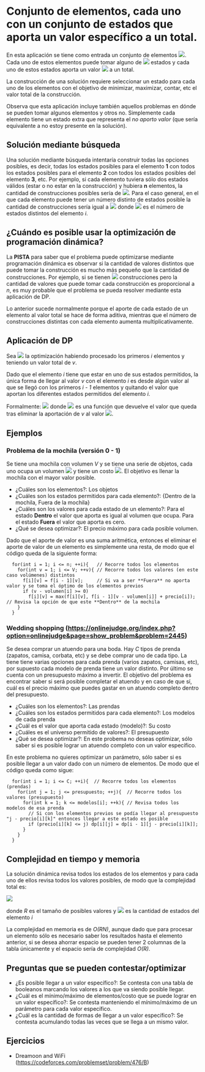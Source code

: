 # Conjunto de elementos, cada uno con un conjunto de estados que aporta un valor específico a un total.

En esta aplicación se tiene como entrada un conjunto de elementos <img src="https://render.githubusercontent.com/render/math?math=E=\{e_1, e_2, ..., e_n\}">. Cada uno de estos elementos puede tomar alguno de <img src="https://render.githubusercontent.com/render/math?math=S_i=\{s_{i_1}, s_{i_2}, ..., s_{i_{m_i}}\}"> estados y cada uno de estos estados aporta un valor <img src="https://render.githubusercontent.com/render/math?math=V_i=\{v_{i_1}, v_{i_2}, ..., v_{i_{m_i}}\}"> a un total.

La construcción de una solución requiere seleccionar un estado para cada uno de los elementos con el objetivo de minimizar, maximizar, contar, etc el valor total de la construcción.

Observa que esta aplicación incluye también aquellos problemas en dónde se pueden tomar algunos elementos y otros no. Simplemente cada elemento tiene un estado extra que representa el *no aporto valor* (que sería equivalente a no estoy presente en la solución).

## Solución mediante búsqueda
Una solución mediante búsqueda intentaría construir todas las opciones posibles, es decir, todas los estados posibles para el elemento **1** con todos los estados posibles para el elemento **2** con todos los estados posibles del elemento **3**, etc.  Por ejemplo, si cada elemento tuviera sólo dos estados válidos (estar o no estar en la construcción) y hubiera **n** elementos, la cantidad de construcciones posibles sería de <img src="https://render.githubusercontent.com/render/math?math=2^n">. Para el caso general, en el que cada elemento puede tener un número distinto de estados posible la cantidad de construcciones sería igual a <img src="https://render.githubusercontent.com/render/math?math=m_1 * m_2 * m_3 * ... * m_n"> donde <img src="https://render.githubusercontent.com/render/math?math=m_i"> es el número de estados distintos del elemento *i*.

## ¿Cuándo es posible usar la optimización de programación dinámica? 
La **PISTA** para saber que el problema puede optimizarse mediante programación dinámica es observar si la cantidad de valores distintos que puede tomar la construcción es mucho más pequeño que la cantidad de construcciones.  Por ejemplo, si se tienen <img src="https://render.githubusercontent.com/render/math?math=2^n"> construcciones pero la cantidad de valores que puede tomar cada construcción es proporcional a *n*, es muy probable que el problema se pueda resolver mediante esta aplicación de DP.

Lo anterior sucede normalmente porque el aporte de cada estado de un elemento al valor total se hace de forma aditiva, mientras que el número de construcciones distintas con cada elemento aumenta multiplicativamente.

##  Aplicación de DP

Sea <img src="https://render.githubusercontent.com/render/math?math=f(i, v)"> la optimización habiendo procesado los primeros *i* elementos y teniendo un valor total de *v*. 

Dado que el elemento *i* tiene que estar en uno de sus estados permitidos, la única forma de llegar al valor *v* con el elemento *i* es desde algún valor al que se llegó con los primeros *i - 1* elementos y quitando el valor que aportan los diferentes estados permitidos del elemento *i*.

Formalmente: <img src="https://render.githubusercontent.com/render/math?math=f(i, v) = optimo(f(i - 1, g'(v, v_{i_1})), f(i - 1, g'(v, v_{i_2})), ..., f(i - 1, g'(v, v_{i_{m_i}})))"> donde <img src="https://render.githubusercontent.com/render/math?math=g'(v_o, v)"> es una función que devuelve el valor que queda tras eliminar la aportación de *v* al valor <img src="https://render.githubusercontent.com/render/math?math=v_o">.

## Ejemplos

### Problema de la mochila (versión 0 - 1)
Se tiene una mochila con volumen *V* y se tiene una serie de objetos, cada uno ocupa un volumen <img src="https://render.githubusercontent.com/render/math?math=v_i"> y tiene un costo <img src="https://render.githubusercontent.com/render/math?math=c_i">.  El objetivo es llenar la mochila con el mayor valor posible.

* ¿Cuáles son los elementos?: Los objetos
* ¿Cuáles son los estados permitidos para cada elemento?: {Dentro de la mochila, Fuera de la mochila}
* ¿Cuáles son los valores para cada estado de un elemento?: Para el estado **Dentro** el valor que aporta es igual al volumen que ocupa.  Para el estado **Fuera** el valor que aporta es cero.
* ¿Qué se desea optimizar?: El precio máximo para cada posible volumen.

Dado que el aporte de valor es una suma aritmética, entonces el eliminar el aporte de valor de un elemento es simplemente una resta, de modo que el código queda de la siguiente forma:
```format:c++
  for(int i = 1; i <= n; ++i){   // Recorre todos los elementos
    for(int v = 1; i <= V; ++v){ // Recorre todos los valores (en este caso volúmenes) distintos
      f[i][v] = f[i - 1][v];     // Si va a ser **Fuera** no aporta valor y se toma el óptimo de los elementos previos
      if (v - volumen[i] >= 0)
        f[i][v] = max(f[i][v], f[i - 1][v - volumen[i]] + precio[i]); // Revisa la opción de que este **Dentro** de la mochila
    }
  }
```

### Wedding shopping (https://onlinejudge.org/index.php?option=onlinejudge&page=show_problem&problem=2445)
Se desea comprar un atuendo para una boda.  Hay *C* tipos de prenda (zapatos, camisa, corbata, etc) y se debe comprar uno de cada tipo.  La tiene tiene varias opciones para cada prenda (varios zapatos, camisas, etc), por supuesto cada modelo de prenda tiene un valor distinto. Por último se cuenta con un presupuesto máximo a invertir. El objetivo del problema es encontrar saber si será posible completar el atuendo y en caso de que sí, cuál es el precio máximo que puedes gastar en un atuendo completo dentro del presupuesto.

* ¿Cuáles son los elementos?: Las prendas
* ¿Cuáles son los estados permitidos para cada elemento?: Los modelos de cada prenda
* ¿Cuál es el valor que aporta cada estado (modelo)?: Su costo
* ¿Cuáles es el universo permitido de valores?: El presupuesto
* ¿Qué se desea optimizar?: En este probema no deseas optimizar, sólo saber si es posible lograr un atuendo completo con un valor específico.

En este problema no quieres optimizar un parámetro, sólo saber si es posible llegar a un valor dado con un número de elementos.  De modo que el código queda como sigue:

```
  for(int i = 1; i <= C; ++i){  // Recorre todos los elementos (prendas)
    for(int j = 1; j <= presupuesto; ++j){  // Recorre todos los valores (presupuesto)
      for(int k = 1; k <= modelos[i]; ++k){ // Revisa todos los modelos de esa prenda
        // Si con los elementos previos se podía llegar al presupuesto "j - precio[i][k]" entonces llegar a este estado es posible 
        if (precio[i][k] <= j) dp[i][j] = dp[i - 1][j - precio[i][k]];  
      }
    }
  }
```

## Complejidad en tiempo y memoria
La solución dinámica revisa todos los estados de los elementos y para cada uno de ellos revisa todos los valores posibles, de modo que la complejidad total es:

<img src="https://render.githubusercontent.com/render/math?math=O(R \times \sum_{i=1}^{n}e_i)">

donde *R* es el tamaño de posibles valores y <img src="https://render.githubusercontent.com/render/math?math=e_i"> es la cantidad de estados del elemento *i*

La complejidad en memoria es de *O(RN)*, aunque dado que para procesar un elemento sólo es necesario saber los resultados hasta el elemento anterior, si se desea ahorrar espacio se pueden tener 2 columnas de la tabla únicamente y el espacio sería de complejidad *O(R)*.

## Preguntas que se pueden contestar/optimizar
* ¿Es posible llegar a un valor específico?: Se contesta con una tabla de booleanos marcando los valores a los que va siendo posible llegar.
* ¿Cuál es el mínimo/máximo de elementos/costo que se puede lograr en un valor específico?: Se contesta manteniendo el mínimo/máximo de un parámetro para cada valor específico.
* ¿Cuál es la cantidad de formas de llegar a un valor específico?: Se contesta acumulando todas las veces que se llega a un mismo valor.

## Ejercicios
* Dreamoon and WiFi (https://codeforces.com/problemset/problem/476/B)
